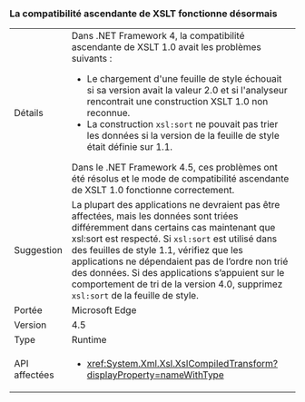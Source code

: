 ### <a name="xslt-forward-compat-now-works"></a>La compatibilité ascendante de XSLT fonctionne désormais

|   |   |
|---|---|
|Détails|Dans .NET Framework 4, la compatibilité ascendante de XSLT 1.0 avait les problèmes suivants :<ul><li>Le chargement d'une feuille de style échouait si sa version avait la valeur 2.0 et si l'analyseur rencontrait une construction XSLT 1.0 non reconnue.</li><li>La construction <code>xsl:sort</code> ne pouvait pas trier les données si la version de la feuille de style était définie sur 1.1.</li></ul>Dans le .NET Framework 4.5, ces problèmes ont été résolus et le mode de compatibilité ascendante de XSLT 1.0 fonctionne correctement.|
|Suggestion|La plupart des applications ne devraient pas être affectées, mais les données sont triées différemment dans certains cas maintenant que xsl:sort est respecté. Si <code>xsl:sort</code> est utilisé dans des feuilles de style 1.1, vérifiez que les applications ne dépendaient pas de l’ordre non trié des données. Si des applications s’appuient sur le comportement de tri de la version 4.0, supprimez <code>xsl:sort</code> de la feuille de style.|
|Portée|Microsoft Edge|
|Version|4.5|
|Type|Runtime|
|API affectées|<ul><li><xref:System.Xml.Xsl.XslCompiledTransform?displayProperty=nameWithType></li></ul>|

